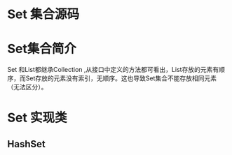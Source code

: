 # Set 集合源码

# Set集合简介 #

Set 和List都继承Collection ,从接口中定义的方法都可看出，List存放的元素有顺序，而Set存放的元素没有索引，无顺序。这也导致Set集合不能存放相同元素（无法区分）。

# Set 实现类 #

## HashSet ##